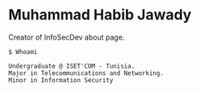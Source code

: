 # Muhammad Habib Jawady
Creator of InfoSecDev about page.

`$ Whoami`  

`Undergraduate @ ISET'COM - Tunisia.`  
`Major in Telecommunications and Networking.`  
`Minor in Information Security`